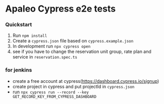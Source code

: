 # Apaleo Cypress e2e tests

### Quickstart

1. Run `npm install`
2. Create a `cypress.json` file based on `cypress.example.json`
3. In development run `npx cypress open`
4. see if you have to change the reservation unit group, rate plan and service in `reservation.spec.ts`


### for jenkins 
  - create a free account at cypress(https://dashboard.cypress.io/signup)
  - create project in cypress and put projectId in `cypress.json`
  - run `npx cypress run --record --key GET_RECORD_KEY_FROM_CYPRESS_DASHBOARD`
